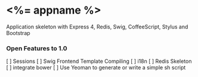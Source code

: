 <%= appname %>
============

Application skeleton with Express 4, Redis, Swig, CoffeeScript, Stylus and Bootstrap

### Open Features to 1.0

[  ] Sessions
[  ] Swig Frontend Template Compiling
[  ] i18n
[  ] Redis Skeleton
[  ] integrate bower
[  ] Use Yeoman to generate or write a simple sh script
